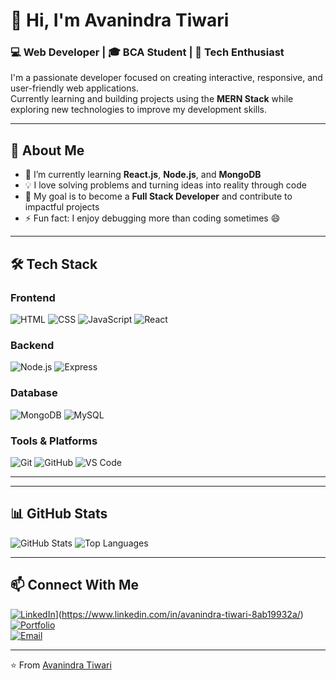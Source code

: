 # 👋 Hi, I'm Avanindra Tiwari

### 💻 Web Developer | 🎓 BCA Student | 🚀 Tech Enthusiast  

I'm a passionate developer focused on creating interactive, responsive, and user-friendly web applications.  
Currently learning and building projects using the **MERN Stack** while exploring new technologies to improve my development skills.

---

## 🧠 About Me  
- 🌱 I’m currently learning **React.js**, **Node.js**, and **MongoDB**  
- 💡 I love solving problems and turning ideas into reality through code  
- 🎯 My goal is to become a **Full Stack Developer** and contribute to impactful projects  
- ⚡ Fun fact: I enjoy debugging more than coding sometimes 😄  

---

## 🛠️ Tech Stack  

### Frontend  
![HTML](https://img.shields.io/badge/-HTML5-E34F26?logo=html5&logoColor=white)
![CSS](https://img.shields.io/badge/-CSS3-1572B6?logo=css3)
![JavaScript](https://img.shields.io/badge/-JavaScript-F7DF1E?logo=javascript&logoColor=black)
![React](https://img.shields.io/badge/-React-61DAFB?logo=react&logoColor=black)

### Backend  
![Node.js](https://img.shields.io/badge/-Node.js-339933?logo=node.js&logoColor=white)
![Express](https://img.shields.io/badge/-Express-000000?logo=express&logoColor=white)

### Database  
![MongoDB](https://img.shields.io/badge/-MongoDB-47A248?logo=mongodb&logoColor=white)
![MySQL](https://img.shields.io/badge/-MySQL-4479A1?logo=mysql&logoColor=white)

### Tools & Platforms  
![Git](https://img.shields.io/badge/-Git-F05032?logo=git&logoColor=white)
![GitHub](https://img.shields.io/badge/-GitHub-181717?logo=github)
![VS Code](https://img.shields.io/badge/-VS_Code-0078D4?logo=visual-studio-code&logoColor=white)

---



---

## 📊 GitHub Stats  

![GitHub Stats](https://github-readme-stats.vercel.app/api?username=username&show_icons=true&theme=radical)
![Top Languages](https://github-readme-stats.vercel.app/api/top-langs/?username=username&layout=compact&theme=radical)

---

## 📫 Connect With Me  

[![LinkedIn](https://img.shields.io/badge/-LinkedIn-blue?logo=linkedin&logoColor=white)]([https://linkedin.com/in/username)](https://www.linkedin.com/in/avanindra-tiwari-8ab19932a/)  
[![Portfolio](https://img.shields.io/badge/-Portfolio-000?logo=vercel&logoColor=white)](https://your-portfolio-link.com)  
[![Email](https://img.shields.io/badge/-Email-D14836?logo=gmail&logoColor=white)](avaninadratiwari9@gamil.com)

---

⭐️ From [Avanindra Tiwari]([https://github.com/username](https://github.com/Avanindra-tiwari))
